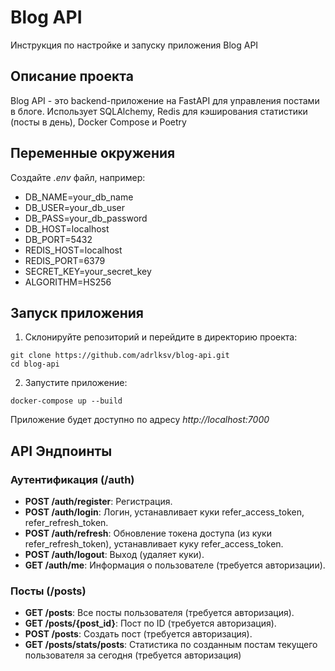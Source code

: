 # Blog API

Инструкция по настройке и запуску приложения Blog API

## Описание проекта

Blog API - это backend-приложение на FastAPI для управления постами в блоге. Использует SQLAlchemy, Redis для кэширования статистики (посты в день), Docker Compose и Poetry

## Переменные окружения

Создайте *.env* файл, например:
- DB_NAME=your_db_name
- DB_USER=your_db_user
- DB_PASS=your_db_password
- DB_HOST=localhost
- DB_PORT=5432
- REDIS_HOST=localhost
- REDIS_PORT=6379
- SECRET_KEY=your_secret_key
- ALGORITHM=HS256

## Запуск приложения
1. Склонируйте репозиторий и перейдите в директорию проекта:
```
git clone https://github.com/adrlksv/blog-api.git
cd blog-api
```
2. Запустите приложение:
```
docker-compose up --build
```

Приложение будет доступно по адресу *http://localhost:7000*


## API Эндпоинты

### Аутентификация (/auth)

*   **POST /auth/register**: Регистрация.
*   **POST /auth/login**: Логин, устанавливает куки refer_access_token, refer_refresh_token.
*   **POST /auth/refresh**: Обновление токена доступа (из куки refer_refresh_token), устанавливает куку refer_access_token.
*   **POST /auth/logout**: Выход (удаляет куки).
*   **GET /auth/me**: Информация о пользователе (требуется авторизации).

### Посты (/posts)

*   **GET /posts**: Все посты пользователя (требуется авторизация).
*   **GET /posts/{post_id}**: Пост по ID (требуется авторизация).
*   **POST /posts**: Создать пост (требуется авторизация).
*   **GET /posts/stats/posts**: Статистика по созданным постам текущего пользователя за сегодня (требуется авторизация)
